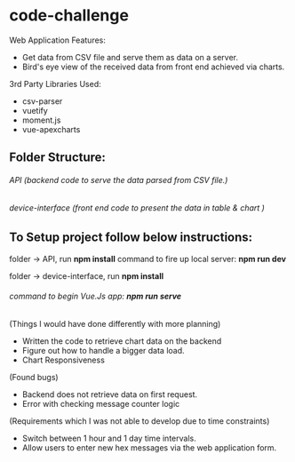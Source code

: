 # code-challenge

Web Application Features:
* Get data from CSV file and serve them as data on a server.
* Bird's eye view of the received data from front end achieved via charts. 

3rd Party Libraries Used:
* csv-parser
* vuetify
* moment.js
* vue-apexcharts


## Folder Structure: 

###### API (backend code to serve the data parsed from CSV file.)
###### device-interface (front end code to present the data in table & chart )

## To Setup project follow below instructions: 
folder -> API, run **npm install**
command to fire up local server: **npm run dev**


folder -> device-interface, run **npm install**
###### command to begin Vue.Js app: **npm run serve**


(Things I would have done differently with more planning)
* Written the code to retrieve chart data on the backend
* Figure out how to handle a bigger data load.
* Chart Responsiveness

(Found bugs)
* Backend does not retrieve data on first request.
* Error with checking message counter logic

(Requirements which I was not able to develop due to time constraints)
* Switch between 1 hour and 1 day time intervals.
* Allow users to enter new hex messages via the web application form.
